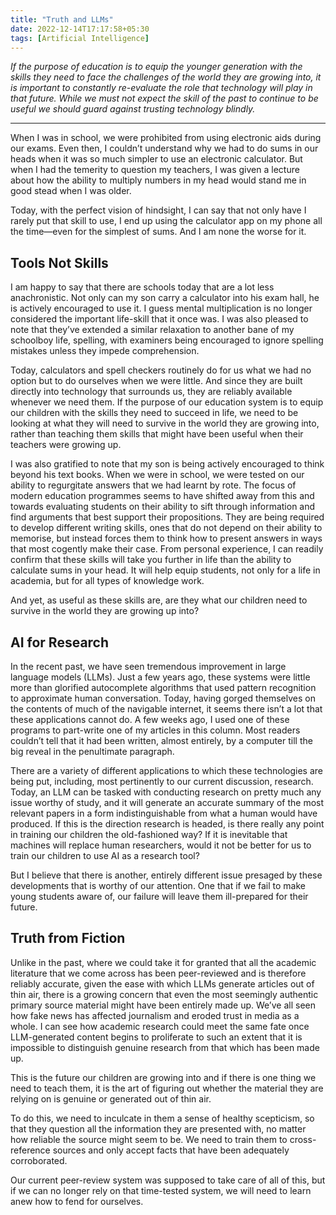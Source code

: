 ```yaml
---
title: "Truth and LLMs"
date: 2022-12-14T17:17:58+05:30
tags: [Artificial Intelligence]
---
```

*If the purpose of education is to equip the younger generation with the skills they need to face the challenges of the world they are growing into, it is important to constantly re-evaluate the role that technology will play in that future. While we must not expect the skill of the past to continue to be useful we should guard against trusting technology blindly.*

<!--more-->
---

When I was in school, we were prohibited from using electronic aids during our exams. Even then, I couldn’t understand why we had to do sums in our heads when it was so much simpler to use an electronic calculator. But when I had the temerity to question my teachers, I was given a lecture about how the ability to multiply numbers in my head would stand me in good stead when I was older.

Today, with the perfect vision of hindsight, I can say that not only have I rarely put that skill to use, I end up using the calculator app on my phone all the time—even for the simplest of sums. And I am none the worse for it.

## Tools Not Skills
I am happy to say that there are schools today that are a lot less anachronistic. Not only can my son carry a calculator into his exam hall, he is actively encouraged to use it. I guess mental multiplication is no longer considered the important life-skill that it once was. I was also pleased to note that they’ve extended a similar relaxation to another bane of my schoolboy life, spelling, with examiners being encouraged to ignore spelling mistakes unless they impede comprehension.

Today, calculators and spell checkers routinely do for us what we had no option but to do ourselves when we were little. And since they are built directly into technology that surrounds us, they are reliably available whenever we need them. If the purpose of our education system is to equip our children with the skills they need to succeed in life, we need to be looking at what they will need to survive in the world they are growing into,  rather than teaching them skills that might have been useful when their teachers were growing up.

I was also gratified to note that my son is being actively encouraged to think beyond his text books. When we were in school, we were tested on our ability to regurgitate answers that we had learnt by rote. The focus of modern education programmes seems to have shifted away from this and towards evaluating students on their ability to sift through information and find arguments that best support their propositions. They are being required to develop different writing skills, ones that do not depend on their ability to memorise, but instead forces them to think how to present answers in ways that most cogently make their case. From personal experience, I can readily confirm that these skills will take you further in life than the ability to calculate sums in your head. It will help equip students, not only for a life in academia, but for all types of knowledge work.

And yet, as useful as these skills are, are they what our children need to survive in the world they are growing up into?

## AI for Research
In the recent past, we have seen tremendous improvement in large language models (LLMs). Just a few years ago, these systems were little more than glorified autocomplete algorithms that used pattern recognition to approximate human conversation. Today, having gorged themselves on the contents of much of the navigable internet, it seems there isn’t a lot that these applications cannot do. A few weeks ago, I used one of these programs to part-write one of my articles in this column. Most readers couldn’t tell that it had been written, almost entirely, by a computer till the big reveal in the penultimate paragraph.

There are a variety of different applications to which these technologies are being put, including, most pertinently to our current discussion, research. Today, an LLM can be tasked with conducting research on pretty much any issue worthy of study, and it will generate an accurate summary of the most relevant papers in a form indistinguishable from what a human would have produced. If this is the direction research is headed, is there really any point in training our children the old-fashioned way? If it is inevitable that machines will replace human researchers, would it not be better for us to train our children to use AI as a research tool?

But I believe that there is another, entirely different issue presaged by these developments that is worthy of our attention. One that if we fail to make young students aware of, our failure will leave them ill-prepared for their future.

## Truth from Fiction
Unlike in the past, where we could take it for granted that all the academic literature that we come across has been peer-reviewed and is therefore reliably accurate, given the ease with which LLMs generate articles out of thin air, there is a growing concern that even the most seemingly authentic primary source material might have been entirely made up. We’ve all seen how fake news has affected journalism and eroded trust in media as a whole. I can see how academic research could meet the same fate once LLM-generated content begins to proliferate to such an extent that it is impossible to distinguish genuine research from that which has been made up.

This is the future our children are growing into and if there is one thing we need to teach them, it is the art of figuring out whether the material they are relying on is genuine or generated out of thin air.

To do this, we need to inculcate in them a sense of healthy scepticism, so that they question all the information they are presented with, no matter how reliable the source might seem to be. We need to train them to cross-reference sources and only accept facts that have been adequately corroborated.

Our current peer-review system was supposed to take care of all of this, but if we can no longer rely on that time-tested system, we will need to learn anew how to fend for ourselves.